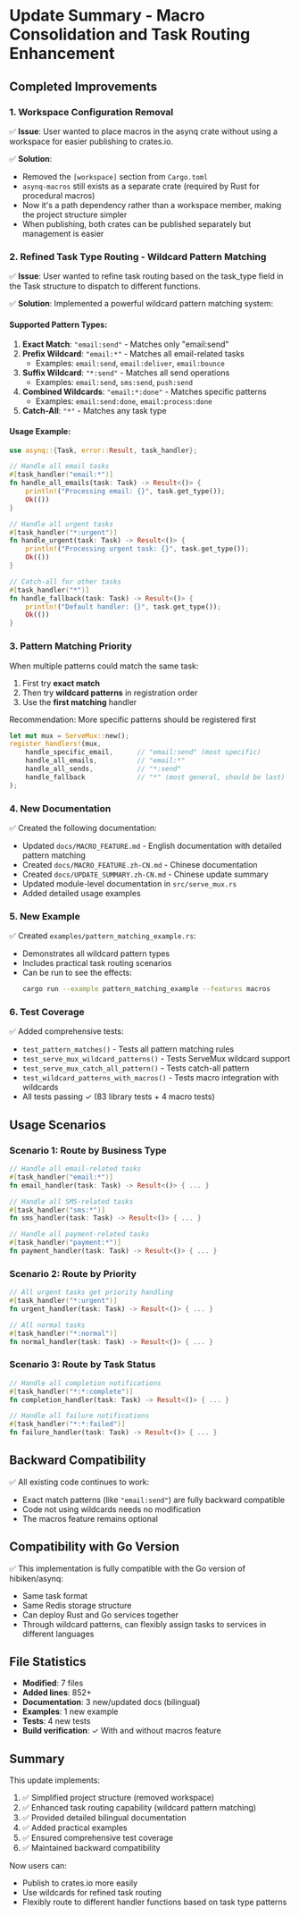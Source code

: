# Update Summary - Macro Consolidation and Task Routing Enhancement

## Completed Improvements

### 1. Workspace Configuration Removal

✅ **Issue**: User wanted to place macros in the asynq crate without using a workspace for easier publishing to crates.io.

✅ **Solution**: 
- Removed the `[workspace]` section from `Cargo.toml`
- `asynq-macros` still exists as a separate crate (required by Rust for procedural macros)
- Now it's a path dependency rather than a workspace member, making the project structure simpler
- When publishing, both crates can be published separately but management is easier

### 2. Refined Task Type Routing - Wildcard Pattern Matching

✅ **Issue**: User wanted to refine task routing based on the task_type field in the Task structure to dispatch to different functions.

✅ **Solution**: Implemented a powerful wildcard pattern matching system:

#### Supported Pattern Types:

1. **Exact Match**: `"email:send"` - Matches only "email:send"
2. **Prefix Wildcard**: `"email:*"` - Matches all email-related tasks
   - Examples: `email:send`, `email:deliver`, `email:bounce`
3. **Suffix Wildcard**: `"*:send"` - Matches all send operations
   - Examples: `email:send`, `sms:send`, `push:send`
4. **Combined Wildcards**: `"email:*:done"` - Matches specific patterns
   - Examples: `email:send:done`, `email:process:done`
5. **Catch-All**: `"*"` - Matches any task type

#### Usage Example:

```rust
use asynq::{Task, error::Result, task_handler};

// Handle all email tasks
#[task_handler("email:*")]
fn handle_all_emails(task: Task) -> Result<()> {
    println!("Processing email: {}", task.get_type());
    Ok(())
}

// Handle all urgent tasks
#[task_handler("*:urgent")]
fn handle_urgent(task: Task) -> Result<()> {
    println!("Processing urgent task: {}", task.get_type());
    Ok(())
}

// Catch-all for other tasks
#[task_handler("*")]
fn handle_fallback(task: Task) -> Result<()> {
    println!("Default handler: {}", task.get_type());
    Ok(())
}
```

### 3. Pattern Matching Priority

When multiple patterns could match the same task:
1. First try **exact match**
2. Then try **wildcard patterns** in registration order
3. Use the **first matching** handler

Recommendation: More specific patterns should be registered first

```rust
let mut mux = ServeMux::new();
register_handlers!(mux, 
    handle_specific_email,      // "email:send" (most specific)
    handle_all_emails,          // "email:*"
    handle_all_sends,           // "*:send"
    handle_fallback             // "*" (most general, should be last)
);
```

### 4. New Documentation

✅ Created the following documentation:
- Updated `docs/MACRO_FEATURE.md` - English documentation with detailed pattern matching
- Created `docs/MACRO_FEATURE.zh-CN.md` - Chinese documentation
- Created `docs/UPDATE_SUMMARY.zh-CN.md` - Chinese update summary
- Updated module-level documentation in `src/serve_mux.rs`
- Added detailed usage examples

### 5. New Example

✅ Created `examples/pattern_matching_example.rs`:
- Demonstrates all wildcard pattern types
- Includes practical task routing scenarios
- Can be run to see the effects:
  ```bash
  cargo run --example pattern_matching_example --features macros
  ```

### 6. Test Coverage

✅ Added comprehensive tests:
- `test_pattern_matches()` - Tests all pattern matching rules
- `test_serve_mux_wildcard_patterns()` - Tests ServeMux wildcard support
- `test_serve_mux_catch_all_pattern()` - Tests catch-all pattern
- `test_wildcard_patterns_with_macros()` - Tests macro integration with wildcards
- All tests passing ✓ (83 library tests + 4 macro tests)

## Usage Scenarios

### Scenario 1: Route by Business Type

```rust
// Handle all email-related tasks
#[task_handler("email:*")]
fn email_handler(task: Task) -> Result<()> { ... }

// Handle all SMS-related tasks
#[task_handler("sms:*")]
fn sms_handler(task: Task) -> Result<()> { ... }

// Handle all payment-related tasks
#[task_handler("payment:*")]
fn payment_handler(task: Task) -> Result<()> { ... }
```

### Scenario 2: Route by Priority

```rust
// All urgent tasks get priority handling
#[task_handler("*:urgent")]
fn urgent_handler(task: Task) -> Result<()> { ... }

// All normal tasks
#[task_handler("*:normal")]
fn normal_handler(task: Task) -> Result<()> { ... }
```

### Scenario 3: Route by Task Status

```rust
// Handle all completion notifications
#[task_handler("*:*:complete")]
fn completion_handler(task: Task) -> Result<()> { ... }

// Handle all failure notifications
#[task_handler("*:*:failed")]
fn failure_handler(task: Task) -> Result<()> { ... }
```

## Backward Compatibility

✅ All existing code continues to work:
- Exact match patterns (like `"email:send"`) are fully backward compatible
- Code not using wildcards needs no modification
- The macros feature remains optional

## Compatibility with Go Version

✅ This implementation is fully compatible with the Go version of hibiken/asynq:
- Same task format
- Same Redis storage structure
- Can deploy Rust and Go services together
- Through wildcard patterns, can flexibly assign tasks to services in different languages

## File Statistics

- **Modified**: 7 files
- **Added lines**: 852+
- **Documentation**: 3 new/updated docs (bilingual)
- **Examples**: 1 new example
- **Tests**: 4 new tests
- **Build verification**: ✓ With and without macros feature

## Summary

This update implements:
1. ✅ Simplified project structure (removed workspace)
2. ✅ Enhanced task routing capability (wildcard pattern matching)
3. ✅ Provided detailed bilingual documentation
4. ✅ Added practical examples
5. ✅ Ensured comprehensive test coverage
6. ✅ Maintained backward compatibility

Now users can:
- Publish to crates.io more easily
- Use wildcards for refined task routing
- Flexibly route to different handler functions based on task type patterns
